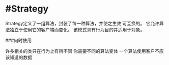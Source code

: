 <!--
 * @Author: lihongchao
 * @Date: 2021-08-19 16:26:34
 * @LastEditTime: 2021-08-21 21:18:38
 * @LastEditors: Please set LastEditors
 * @Description: In User Settings Edit
 * @FilePath: \design-patterns-cpp-master\abstract-factory\README.md
-->
# #Strategy

Strategy定义了一组算法，封装了每一种算法，并使之生效
可互换的。
它允许算法独立于使用它的客户端而变化。
该模式具有行为目的并适用于对象。

###何时使用

许多相关的类只在行为上有所不同
你需要不同的算法变体
一个算法使用客户不应该知道的数据